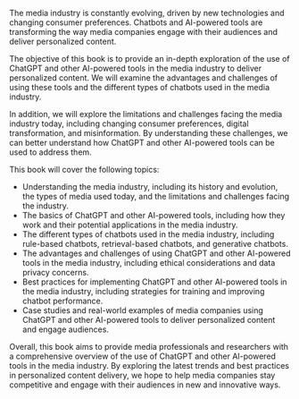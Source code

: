 

The media industry is constantly evolving, driven by new technologies and changing consumer preferences. Chatbots and AI-powered tools are transforming the way media companies engage with their audiences and deliver personalized content.

The objective of this book is to provide an in-depth exploration of the use of ChatGPT and other AI-powered tools in the media industry to deliver personalized content. We will examine the advantages and challenges of using these tools and the different types of chatbots used in the media industry.

In addition, we will explore the limitations and challenges facing the media industry today, including changing consumer preferences, digital transformation, and misinformation. By understanding these challenges, we can better understand how ChatGPT and other AI-powered tools can be used to address them.

This book will cover the following topics:

* Understanding the media industry, including its history and evolution, the types of media used today, and the limitations and challenges facing the industry.
* The basics of ChatGPT and other AI-powered tools, including how they work and their potential applications in the media industry.
* The different types of chatbots used in the media industry, including rule-based chatbots, retrieval-based chatbots, and generative chatbots.
* The advantages and challenges of using ChatGPT and other AI-powered tools in the media industry, including ethical considerations and data privacy concerns.
* Best practices for implementing ChatGPT and other AI-powered tools in the media industry, including strategies for training and improving chatbot performance.
* Case studies and real-world examples of media companies using ChatGPT and other AI-powered tools to deliver personalized content and engage audiences.

Overall, this book aims to provide media professionals and researchers with a comprehensive overview of the use of ChatGPT and other AI-powered tools in the media industry. By exploring the latest trends and best practices in personalized content delivery, we hope to help media companies stay competitive and engage with their audiences in new and innovative ways.
